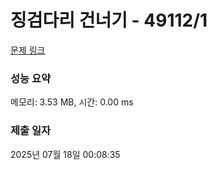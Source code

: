 # 징검다리 건너기 - 49112/1 

[문제 링크](https://level.goorm.io/exam/49112/%EC%A7%95%EA%B2%80%EB%8B%A4%EB%A6%AC-%EA%B1%B4%EB%84%88%EA%B8%B0/quiz/1) 

### 성능 요약

메모리: 3.53 MB, 시간: 0.00 ms

### 제출 일자

2025년 07월 18일 00:08:35

